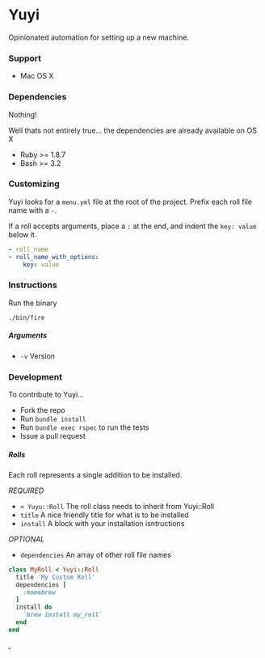 # Yuyi
Opinionated automation for setting up a new machine.

### Support
* Mac OS X

### Dependencies
Nothing!

Well thats not entirely true... the dependencies are already available on OS X
* Ruby >= 1.8.7
* Bash >= 3.2

### Customizing
Yuyi looks for a `menu.yml` file at the root of the project.  Prefix each roll file name with a `-`.

If a roll accepts arguments, place a `:` at the end, and indent the `key: value` below it.

```yaml
- roll_name
- roll_name_with_options:
    key: value
```

### Instructions
Run the binary

`./bin/fire`

##### Arguments

* `-v` Version

### Development
To contribute to Yuyi...

* Fork the repo
* Run `bundle install`
* Run `bundle exec rspec` to run the tests
* Issue a pull request

##### Rolls
Each roll represents a single addition to be installed.

_REQUIRED_
* `< Yuyu::Roll`  The roll class needs to inherit from Yuyi::Roll
* `title`         A nice friendly title for what is to be installed
* `install`       A block with your installation isntructions

_OPTIONAL_
* `dependencies`  An array of other roll file names

```ruby
class MyRoll < Yuyi::Roll
  title 'My Custom Roll'
  dependencies [
    :homebrew
  ]
  install do
    `brew install my_roll`
  end
end
```

[.](http://www.comedycentral.com/video-clips/3myds9/upright-citizens-brigade-sushi-chef)
